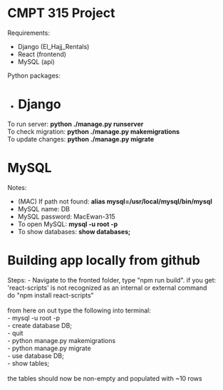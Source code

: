 <h1>CMPT 315 Project</h1>

Requirements:

- Django (El_Hajj_Rentals)
- React (frontend)
- MySQL (api)

Python packages:

- <h1>Django</h1>

To run server: <b>python ./manage.py runserver </b><br>
To check migration: <b>python ./manage.py makemigrations</b><br>
To update changes: <b>python ./manage.py migrate</b><br>

<h1>MySQL</h1>
Notes:

- (MAC) If path not found: <b>alias mysql=/usr/local/mysql/bin/mysql</b>
- MySQL name: DB
- MySQL password: MacEwan-315
- To open MySQL: <b>mysql -u root -p </b>
- To show databases: <b> show databases;</b>

<h1>Building app locally from github</h1>
Steps:
- Navigate to the fronted folder, type "npm run build".
  if you get: 'react-scripts' is not recognized as an internal or external command</br>
  do "npm install react-scripts"<br/><br/>
  from here on out type the following into terminal:<br/>
  - mysql -u root -p<br/>
  - create database DB;<br/>
  - quit<br/>
  - python manage.py makemigrations<br/>
  - python manage.py migrate<br/>
  - use database DB;<br/>
  - show tables;<br/><br/>
  the tables should now be non-empty and populated with ~10 rows
